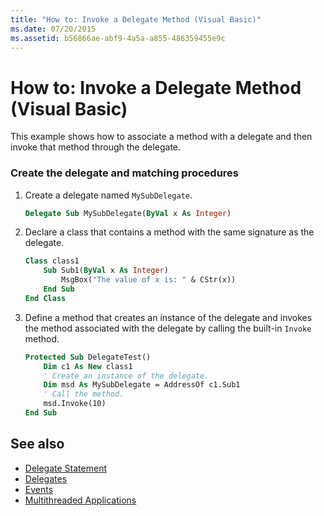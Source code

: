 ```yaml
---
title: "How to: Invoke a Delegate Method (Visual Basic)"
ms.date: 07/20/2015
ms.assetid: b56866ae-abf9-4a5a-a855-486359455e9c
---
```

# How to: Invoke a Delegate Method (Visual Basic)

This example shows how to associate a method with a delegate and then invoke that method through the delegate.

### Create the delegate and matching procedures

1. Create a delegate named `MySubDelegate`.

    ```vb
    Delegate Sub MySubDelegate(ByVal x As Integer)
    ```

2. Declare a class that contains a method with the same signature as the delegate.

    ```vb
    Class class1
        Sub Sub1(ByVal x As Integer)
            MsgBox("The value of x is: " & CStr(x))
        End Sub
    End Class
    ```

3. Define a method that creates an instance of the delegate and invokes the method associated with the delegate by calling the built-in `Invoke` method.

    ```vb
    Protected Sub DelegateTest()
        Dim c1 As New class1
        ' Create an instance of the delegate.
        Dim msd As MySubDelegate = AddressOf c1.Sub1
        ' Call the method.
        msd.Invoke(10)
    End Sub
    ```

## See also

- [Delegate Statement](../../../../visual-basic/language-reference/statements/delegate-statement.md)
- [Delegates](../../../../visual-basic/programming-guide/language-features/delegates/index.md)
- [Events](../../../../visual-basic/programming-guide/language-features/events/index.md)
- [Multithreaded Applications](../../../../standard/threading/using-threads-and-threading.md)
